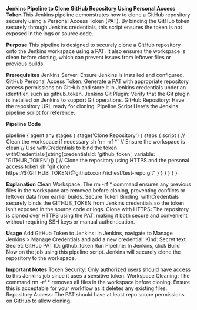 **Jenkins Pipeline to Clone GitHub Repository Using Personal Access Token**
This Jenkins pipeline demonstrates how to clone a GitHub repository securely using a Personal Access Token (PAT). By binding the GitHub token securely through Jenkins credentials, this script ensures the token is not exposed in the logs or source code.

**Purpose**
This pipeline is designed to securely clone a GitHub repository onto the Jenkins workspace using a PAT. It also ensures the workspace is clean before cloning, which can prevent issues from leftover files or previous builds.

**Prerequisites**
Jenkins Server: Ensure Jenkins is installed and configured.
GitHub Personal Access Token: Generate a PAT with appropriate repository access permissions on GitHub and store it in Jenkins credentials under an identifier, such as github_token.
Jenkins Git Plugin: Verify that the Git plugin is installed on Jenkins to support Git operations.
GitHub Repository: Have the repository URL ready for cloning.
Pipeline Script
Here’s the Jenkins pipeline script for reference:

**Pipeline Code**

pipeline {
    agent any
    stages {
        stage('Clone Repository') {
            steps {
                script {
                    // Clean the workspace if necessary
                    sh 'rm -rf *'  // Ensure the workspace is clean
                    // Use withCredentials to bind the token
                    withCredentials([string(credentialsId: 'github_token', variable: 'GITHUB_TOKEN')]) {
                        // Clone the repository using HTTPS and the personal access token
                        sh "git clone https://${GITHUB_TOKEN}@github.com/richest/test-repo.git"
                    }
                }
            }
        }
    }
}

**Explanation**
Clean Workspace: The rm -rf * command ensures any previous files in the workspace are removed before cloning, preventing conflicts or leftover data from earlier builds.
Secure Token Binding: withCredentials securely binds the GITHUB_TOKEN from Jenkins credentials so the token isn’t exposed in the source code or logs.
Clone with HTTPS: The repository is cloned over HTTPS using the PAT, making it both secure and convenient without requiring SSH keys or manual authentication.

**Usage**
Add GitHub Token to Jenkins: In Jenkins, navigate to Manage Jenkins > Manage Credentials and add a new credential:
Kind: Secret text
Secret: GitHub PAT
ID: github_token
Run Pipeline: In Jenkins, click Build Now on the job using this pipeline script. Jenkins will securely clone the repository to the workspace.

**Important Notes**
Token Security: Only authorized users should have access to this Jenkins job since it uses a sensitive token.
Workspace Cleaning: The command rm -rf * removes all files in the workspace before cloning. Ensure this is acceptable for your workflow as it deletes any existing files.
Repository Access: The PAT should have at least repo scope permissions on GitHub to allow cloning.

